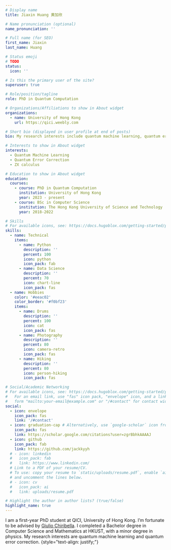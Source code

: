 ```yaml
---
# Display name
title: Jiaxin Huang 黄加欣

# Name pronunciation (optional)
name_pronunciation: ''

# Full name (for SEO)
first_name: Jiaxin
last_name: Huang

# Status emoji
# TODO
status:
  icon: ''

# Is this the primary user of the site?
superuser: true

# Role/position/tagline
role: PhD in Quantum Computation

# Organizations/Affiliations to show in About widget
organizations:
  - name: University of Hong Kong
    url: https://qici.weebly.com

# Short bio (displayed in user profile at end of posts)
bio: My research interests include quantum machine learning, quantum error correction and ZX calculus.

# Interests to show in About widget
interests:
  - Quantum Machine Learning
  - Quantum Error Correction
  - ZX calculus

# Education to show in About widget
education:
  courses:
    - course: PhD in Quantum Computation
      institution: University of Hong Kong
      year: 2023 - present
    - course: BSc in Computer Science
      institution: The Hong Kong University of Science and Technology
      year: 2018-2022

# Skills
# For available icons, see: https://docs.hugoblox.com/getting-started/page-builder/#icons
skills:
  - name: Technical
    items:
      - name: Python
        description: ''
        percent: 100
        icon: python
        icon_pack: fab
      - name: Data Science
        description: ''
        percent: 70
        icon: chart-line
        icon_pack: fas
  - name: Hobbies
    color: '#eeac02'
    color_border: '#f0bf23'
    items:
      - name: Drums
        description: ''
        percent: 100
        icon: cat
        icon_pack: fas
      - name: Photography
        description: ''
        percent: 80
        icon: camera-retro
        icon_pack: fas
      - name: Hiking
        description: ''
        percent: 80
        icon: person-hiking
        icon_pack: fas

# Social/Academic Networking
# For available icons, see: https://docs.hugoblox.com/getting-started/page-builder/#icons
#   For an email link, use "fas" icon pack, "envelope" icon, and a link in the
#   form "mailto:your-email@example.com" or "/#contact" for contact widget.
social:
  - icon: envelope
    icon_pack: fas
    link: '/#contact'
  - icon: graduation-cap # Alternatively, use `google-scholar` icon from `ai` icon pack
    icon_pack: fas
    link: https://scholar.google.com/citations?user=zgrBbhkAAAAJ
  - icon: github
    icon_pack: fab
    link: https://github.com/jackkyyh
  # - icon: linkedin
  #   icon_pack: fab
  #   link: https://www.linkedin.com/
  # Link to a PDF of your resume/CV.
  # To use: copy your resume to `static/uploads/resume.pdf`, enable `ai` icons in `params.yaml`,
  # and uncomment the lines below.
  # - icon: cv
  #   icon_pack: ai
  #   link: uploads/resume.pdf

# Highlight the author in author lists? (true/false)
highlight_name: true
---
```


I am a first-year PhD student at QICI, University of Hong Kong. I’m fortunate to be advised by [Giulio Chiribella](https://qici.weebly.com/giulio-chiribella.html). I completed a Bachelor degree in Computer Science and Mathematics at HKUST, with a minor degree in physics. My research interests are quantum machine learning and quantum error correction.
{style="text-align: justify;"}
